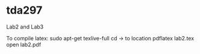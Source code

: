 tda297
======

Lab2 and Lab3

To compile latex:
 sudo apt-get texlive-full
 cd -> to location
 pdflatex lab2.tex
 open lab2.pdf
